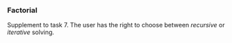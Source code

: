 ﻿### Factorial

Supplement to task 7. The user has the right to choose between *recursive* or *iterative* solving.